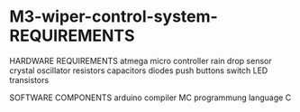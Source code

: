 # M3-wiper-control-system- REQUIREMENTS 
HARDWARE REQUIREMENTS 
atmega micro controller 
rain drop sensor 
crystal oscillator 
resistors 
capacitors 
diodes 
push buttons 
switch 
LED 
transistors 

SOFTWARE COMPONENTS 
arduino compiler 
MC programmung language C 
